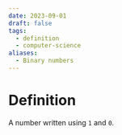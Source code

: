 ```yaml
---
date: 2023-09-01
draft: false
tags:
  - definition
  - computer-science
aliases:
  - Binary numbers
---
```

# Definition

A number written using `1` and `0`.
